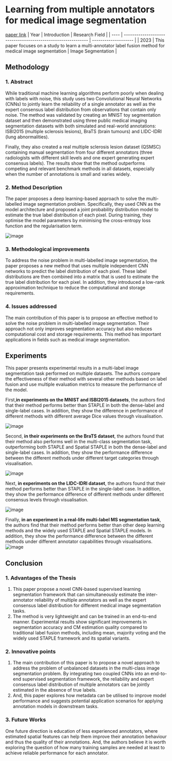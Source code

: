 # Learning from multiple annotators for medical image segmentation
[paper link](https://www.sciencedirect.com/science/article/pii/S0031320323001012) 
| Year | Introduction                                                         | Research Field                 |
| ---- | ------------------------------------------------------------ | -------------------- |
| 2023 | This paper focuses on a study to learn a multi-annotator label fusion method for medical image segmentation          | Image Segmentation         |

## Methodology

### 1. Abstract
While traditional machine learning algorithms perform poorly when dealing with labels with noise, this study uses two Convolutional Neural Networks (CNNs) to jointly learn the reliability of a single annotator as well as the expert consensus label distribution from observations that contain only noise. The method was validated by creating an MNIST toy segmentation dataset and then demonstrated using three public medical imaging segmentation datasets with both simulated and real-world annotations: ISBI2015 (multiple sclerosis lesions), BraTS (brain tumours) and LIDC-IDRI (lung abnormalities). 

Finally, they also created a real multiple sclerosis lesion dataset (QSMSC) containing manual segmentation from four different annotators (three radiologists with different skill levels and one expert generating expert consensus labels). The results show that the method outperforms competing and relevant benchmark methods in all datasets, especially when the number of annotations is small and varies widely.

### 2. Method Description 
The paper proposes a deep learning-based approach to solve the multi-labelled image segmentation problem. Specifically, they used CNN as the model architecture and proposed a joint probability distribution model to estimate the true label distribution of each pixel. During training, they optimise the model parameters by minimising the cross-entropy loss function and the regularisation term.

![image](https://github.com/user-attachments/assets/feb98000-b815-4f73-b4ef-e01435875932)

### 3. Methodological improvements
To address the noise problem in multi-labelled image segmentation, the paper proposes a new method that uses multiple independent CNN networks to predict the label distribution of each pixel. These label distributions are then combined into a matrix that is used to estimate the true label distribution for each pixel. In addition, they introduced a low-rank approximation technique to reduce the computational and storage requirements.

### 4. Issues addressed 
The main contribution of this paper is to propose an effective method to solve the noise problem in multi-labelled image segmentation. Their approach not only improves segmentation accuracy but also reduces computational cost and storage requirements. This method has important applications in fields such as medical image segmentation.

## Experiments
This paper presents experimental results in a multi-label image segmentation task performed on multiple datasets. The authors compare the effectiveness of their method with several other methods based on label fusion and use multiple evaluation metrics to measure the performance of the model.

First,**in experiments on the MNIST and ISBI2015 datasets**, the authors find that their method performs better than STAPLE in both the dense-label and single-label cases. In addition, they show the difference in performance of different methods with different average Dice values through visualisation.

![image](https://github.com/user-attachments/assets/2698febe-99a0-4600-9404-a4fb5deb0d98)

Second, **in their experiments on the BraTS dataset**, the authors found that their method also performs well in the multi-class segmentation task, outperforming both STAPLE and Spatial STAPLE in both the dense-label and single-label cases. In addition, they show the performance difference between the different methods under different target categories through visualisation.

![image](https://github.com/user-attachments/assets/b2807971-6e33-4ca2-be85-5915d02187ce)

Next, **in experiments on the LIDC-IDRI dataset**, the authors found that their method performs better than STAPLE in the single-label case. In addition, they show the performance difference of different methods under different consensus levels through visualisation.

![image](https://github.com/user-attachments/assets/337b004d-0618-479b-bff1-4a026775d141)

Finally, **in an experiment in a real-life multi-label MS segmentation task**, the authors find that their method performs better than other deep learning methods and the widely used STAPLE and Spatial STAPLE models. In addition, they show the performance difference between the different methods under different annotator capabilities through visualisations.  
![image](https://github.com/user-attachments/assets/d0a2038a-5be1-4c5d-b13b-9de74c579b45)

## Conclusion

### 1. Advantages of the Thesis
  1. This paper propose a novel CNN-based supervised learning segmentation framework that can simultaneously estimate the inter-annotator reliability of multiple annotators as well as the expert consensus label distribution for different medical image segmentation tasks.
  2. The method is very lightweight and can be trained in an end-to-end manner. Experimental results show significant improvements in segmentation accuracy and CM estimation quality compared to traditional label fusion methods, including mean, majority voting and the widely used STAPLE framework and its spatial variants.

### 2. Innovative points
  1. The main contribution of this paper is to propose a novel approach to address the problem of unbalanced datasets in the multi-class image segmentation problem. By integrating two coupled CNNs into an end-to-end supervised segmentation framework, the reliability and expert consensus label distribution of multiple annotators can be jointly estimated in the absence of true labels.
  2. And, this paper explores how metadata can be utilised to improve model performance and suggests potential application scenarios for applying annotation models in downstream tasks.
 
### 3. Future Works
One future direction is  education of less experienced annotators, where estimated spatial features can help them improve their annotation behaviour and thus the quality of their annotations. And, the authors believe it is worth exploring the question of how many training samples are needed at least to achieve reliable performance for each annotator.
